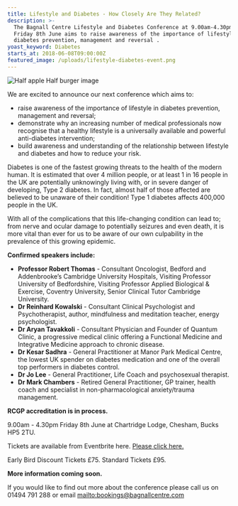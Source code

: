 ```yaml
---
title: Lifestyle and Diabetes - How Closely Are They Related?
description: >-
  The Bagnall Centre Lifestyle and Diabetes Conference at 9.00am-4.30pm on
  Friday 8th June aims to raise awareness of the importance of lifestyle in
  diabetes prevention, management and reversal .
yoast_keyword: Diabetes
starts_at: 2018-06-08T09:00:00Z
featured_image: /uploads/lifestyle-diabetes-event.png
---
```

![Half apple Half burger image](/uploads/lifestyle-diabetes-event.png)

We are excited to announce our next conference which aims to:

* raise awareness of the importance of lifestyle in diabetes prevention, management and reversal;
* demonstrate why an increasing number of medical professionals now recognise that a healthy lifestyle is a universally available and powerful anti-diabetes intervention;
* build awareness and understanding of the relationship between lifestyle and diabetes and how to reduce your risk.

Diabetes is one of the fastest growing threats to the health of the modern human. It is estimated that over 4 million people, or at least 1 in 16 people in the UK are potentially unknowingly living with, or in severe danger of developing, Type 2 diabetes. In fact, almost half of those affected are believed to be unaware of their condition! Type 1 diabetes affects 400,000 people in the UK.

With all of the complications that this life-changing condition can lead to; from nerve and ocular damage to potentially seizures and even death, it is more vital than ever for us to be aware of our own culpability in the prevalence of this growing epidemic.

**Confirmed speakers include:**

* **Professor Robert Thomas** - Consultant Oncologist, Bedford and Addenbrooke’s Cambridge University Hospitals, Visiting Professor University of Bedfordshire, Visiting Professor Applied Biological & Exercise, Coventry University, Senior Clinical Tutor Cambridge University.
* **Dr Reinhard Kowalski** - Consultant Clinical Psychologist and Psychotherapist, author, mindfulness and meditation teacher, energy psychologist.
* **Dr Aryan Tavakkoli** - Consultant Physician and Founder of Quantum Clinic, a progressive medical clinic offering a Functional Medicine and Integrative Medicine approach to chronic disease.
* **Dr Kesar Sadhra** - General Practitioner at Manor Park Medical Centre, the lowest UK spender on diabetes medication and one of the overall top performers in diabetes control.
* **Dr Jo Lee** - General Practitioner, Life Coach and psychosexual therapist.
* **Dr Mark Chambers** - Retired General Practitioner, GP trainer, health coach and specialist in non-pharmacological anxiety/trauma management.

**RCGP accreditation is in process.**

9.00am - 4.30pm Friday 8th June at Chartridge Lodge, Chesham, Bucks HP5 2TU.

Tickets are available from Eventbrite here. <a href="https://www.eventbrite.co.uk/e/lifestyle-and-diabetes-how-closely-are-they-related-tickets-42565255826" target="_blank">Please click here.</a>

Early Bird Discount Tickets £75. Standard Tickets £95.

**More information coming soon.** 

If you would like to find out more about the conference please call us on 01494 791 288 or email <mailto:bookings@bagnallcentre.com>
